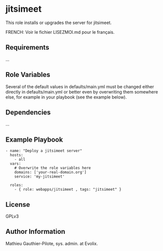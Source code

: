 jitsimeet
=====

This role installs or upgrades the server for jitsimeet. 

FRENCH: Voir le fichier LISEZMOI.md pour le français.

Requirements
------------

...

Role Variables
--------------

Several of the default values in defaults/main.yml must be changed either directly in defaults/main.yml or better even by overwriting them somewhere else, for example in your playbook (see the example below).

Dependencies
------------

...

Example Playbook
----------------

```
- name: "Deploy a jitsimeet server"
  hosts: 
    - all
  vars:
    # Overwrite the role variables here
    domains: ['your-real-domain.org']
    service: 'my-jitsimeet'

  roles:
    - { role: webapps/jitsimeet , tags: "jitsimeet" }
```

License
-------

GPLv3

Author Information
------------------

Mathieu Gauthier-Pilote, sys. admin. at Evolix.

